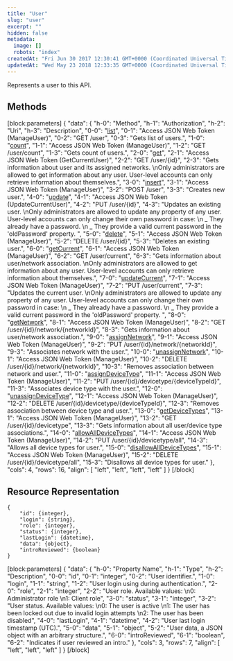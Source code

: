 ```yaml
---
title: "User"
slug: "user"
excerpt: ""
hidden: false
metadata: 
  image: []
  robots: "index"
createdAt: "Fri Jun 30 2017 12:30:41 GMT+0000 (Coordinated Universal Time)"
updatedAt: "Wed May 23 2018 12:33:35 GMT+0000 (Coordinated Universal Time)"
---
```

Represents a user to this API.

## Methods

[block:parameters]
{
  "data": {
    "h-0": "Method",
    "h-1": "Authorization",
    "h-2": "Uri",
    "h-3": "Description",
    "0-0": "[list](doc:list-2)",
    "0-1": "Access JSON Web Token (ManageUser)",
    "0-2": "GET /user",
    "0-3": "Gets list of users.",
    "1-0": "[count](doc:count-2)",
    "1-1": "Access JSON Web Token (ManageUser)",
    "1-2": "GET /user/count",
    "1-3": "Gets count of users.",
    "2-0": "[get](doc:get-6)",
    "2-1": "Access JSON Web Token (GetCurrentUser)",
    "2-2": "GET /user/{id}",
    "2-3": "Gets information about user and its assigned networks.  \nOnly administrators are allowed to get information about any user. User-level accounts can only retrieve information about themselves.",
    "3-0": "[insert](doc:insert-3)",
    "3-1": "Access JSON Web Token (ManageUser)",
    "3-2": "POST /user",
    "3-3": "Creates new user.",
    "4-0": "[update](doc:update-2)",
    "4-1": "Access JSON Web Token (UpdateCurrentUser)",
    "4-2": "PUT /user/{id}",
    "4-3": "Updates an existing user.  \nOnly administrators are allowed to update any property of any user. User-level accounts can only change their own password in case:  \n  _ They already have a password.  \n  _ They provide a valid current password in the 'oldPassword' property. ",
    "5-0": "[delete](doc:delete-3)",
    "5-1": "Access JSON Web Token (ManageUser)",
    "5-2": "DELETE /user/{id}",
    "5-3": "Deletes an existing user.",
    "6-0": "[getCurrent](doc:getcurrent)",
    "6-1": "Access JSON Web Token (ManageUser)",
    "6-2": "GET /user/current",
    "6-3": "Gets information about user/network association.  \nOnly administrators are allowed to get information about any user. User-level accounts can only retrieve information about themselves.",
    "7-0": "[updateCurrent](doc:updatecurrent)",
    "7-1": "Access JSON Web Token (ManageUser)",
    "7-2": "PUT /user/current",
    "7-3": "Updates the current user.  \nOnly administrators are allowed to update any property of any user. User-level accounts can only change their own password in case:  \n  _ They already have a password.  \n  _ They provide a valid current password in the 'oldPassword' property. ",
    "8-0": "[getNetwork](doc:getnetwork)",
    "8-1": "Access JSON Web Token (ManageUser)",
    "8-2": "GET /user/{id}/network/{networkId}",
    "8-3": "Gets information about user/network association.",
    "9-0": "[assignNetwork](doc:assignnetwork)",
    "9-1": "Access JSON Web Token (ManageUser)",
    "9-2": "PUT /user/{id}/network/{networkId}",
    "9-3": "Associates network with the user.",
    "10-0": "[unassignNetwork](doc:unassignnetwork)",
    "10-1": "Access JSON Web Token (ManageUser)",
    "10-2": "DELETE /user/{id}/network/{networkId}",
    "10-3": "Removes association between network and user.",
    "11-0": "[assignDeviceType](doc:assigndevicetype)",
    "11-1": "Access JSON Web Token (ManageUser)",
    "11-2": "PUT /user/{id}/devicetype/{deviceTypeId}",
    "11-3": "Associates device type with the user.",
    "12-0": "[unassignDeviceType](doc:unassigndevicetype)",
    "12-1": "Access JSON Web Token (ManageUser)",
    "12-2": "DELETE /user/{id}/devicetype/{deviceTypeId}",
    "12-3": "Removes association between device type and user.",
    "13-0": "[getDeviceTypes](doc:getdevicetypes)",
    "13-1": "Access JSON Web Token (ManageUser)",
    "13-2": "GET /user/{id}/devicetype",
    "13-3": "Gets information about all user/device type associations.",
    "14-0": "[allowAllDeviceTypes](doc:allowalldevicetypes)",
    "14-1": "Access JSON Web Token (ManageUser)",
    "14-2": "PUT /user/{id}/devicetype/all",
    "14-3": "Allows all device types for user.",
    "15-0": "[disallowAllDeviceTypes](doc:disallowalldevicetypes)",
    "15-1": "Access JSON Web Token (ManageUser)",
    "15-2": "DELETE /user/{id}/devicetype/all",
    "15-3": "Disallows all device types for user."
  },
  "cols": 4,
  "rows": 16,
  "align": [
    "left",
    "left",
    "left",
    "left"
  ]
}
[/block]


## Resource Representation

```text
{
    "id": {integer},
    "login": {string},
    "role": {integer},
    "status": {integer},
    "lastLogin": {datetime},
    "data": {object},
    "introReviewed": {boolean}
}
```

[block:parameters]
{
  "data": {
    "h-0": "Property Name",
    "h-1": "Type",
    "h-2": "Description",
    "0-0": "id",
    "0-1": "integer",
    "0-2": "User identifier.",
    "1-0": "login",
    "1-1": "string",
    "1-2": "User login using during authentication.",
    "2-0": "role",
    "2-1": "integer",
    "2-2": "User role. Available values:  \n0: Administrator role  \n1: Client role",
    "3-0": "status",
    "3-1": "integer",
    "3-2": "User status. Available values:  \n0: The user is active  \n1: The user has been locked out due to invalid login attempts  \n2: The user has been disabled",
    "4-0": "lastLogin",
    "4-1": "datetime",
    "4-2": "User last login timestamp (UTC).",
    "5-0": "data",
    "5-1": "object",
    "5-2": "User data, a JSON object with an arbitrary structure.",
    "6-0": "introReviewed",
    "6-1": "boolean",
    "6-2": "Indicates if user reviewed an intro."
  },
  "cols": 3,
  "rows": 7,
  "align": [
    "left",
    "left",
    "left"
  ]
}
[/block]
